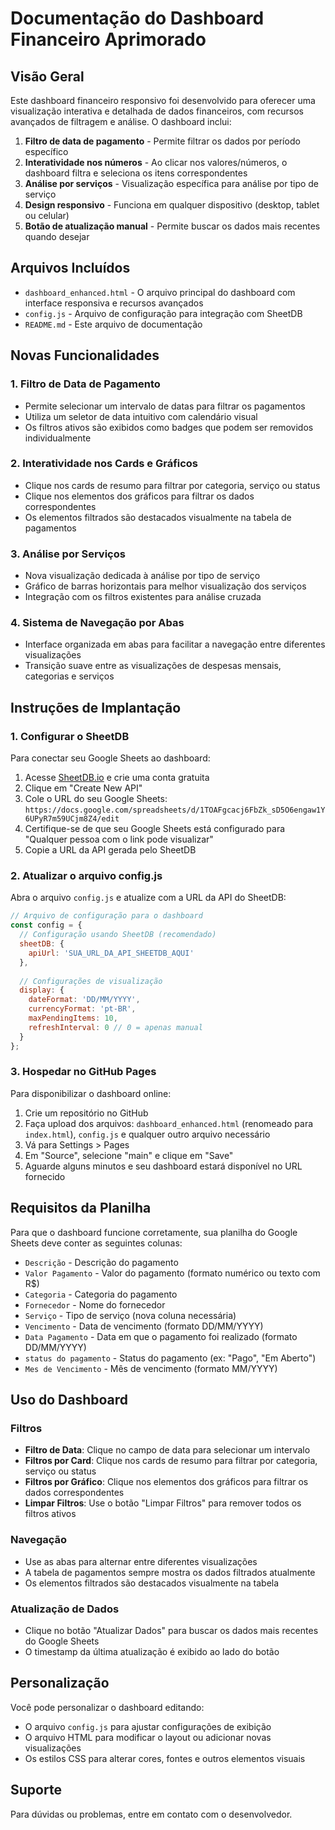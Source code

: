 # Documentação do Dashboard Financeiro Aprimorado

## Visão Geral

Este dashboard financeiro responsivo foi desenvolvido para oferecer uma visualização interativa e detalhada de dados financeiros, com recursos avançados de filtragem e análise. O dashboard inclui:

1. **Filtro de data de pagamento** - Permite filtrar os dados por período específico
2. **Interatividade nos números** - Ao clicar nos valores/números, o dashboard filtra e seleciona os itens correspondentes
3. **Análise por serviços** - Visualização específica para análise por tipo de serviço
4. **Design responsivo** - Funciona em qualquer dispositivo (desktop, tablet ou celular)
5. **Botão de atualização manual** - Permite buscar os dados mais recentes quando desejar

## Arquivos Incluídos

- `dashboard_enhanced.html` - O arquivo principal do dashboard com interface responsiva e recursos avançados
- `config.js` - Arquivo de configuração para integração com SheetDB
- `README.md` - Este arquivo de documentação

## Novas Funcionalidades

### 1. Filtro de Data de Pagamento
- Permite selecionar um intervalo de datas para filtrar os pagamentos
- Utiliza um seletor de data intuitivo com calendário visual
- Os filtros ativos são exibidos como badges que podem ser removidos individualmente

### 2. Interatividade nos Cards e Gráficos
- Clique nos cards de resumo para filtrar por categoria, serviço ou status
- Clique nos elementos dos gráficos para filtrar os dados correspondentes
- Os elementos filtrados são destacados visualmente na tabela de pagamentos

### 3. Análise por Serviços
- Nova visualização dedicada à análise por tipo de serviço
- Gráfico de barras horizontais para melhor visualização dos serviços
- Integração com os filtros existentes para análise cruzada

### 4. Sistema de Navegação por Abas
- Interface organizada em abas para facilitar a navegação entre diferentes visualizações
- Transição suave entre as visualizações de despesas mensais, categorias e serviços

## Instruções de Implantação

### 1. Configurar o SheetDB

Para conectar seu Google Sheets ao dashboard:

1. Acesse [SheetDB.io](https://sheetdb.io/) e crie uma conta gratuita
2. Clique em "Create New API"
3. Cole o URL do seu Google Sheets: `https://docs.google.com/spreadsheets/d/1TOAFgcacj6FbZk_sD5O6engaw1Y6UPyR7m59UCjm8Z4/edit`
4. Certifique-se de que seu Google Sheets está configurado para "Qualquer pessoa com o link pode visualizar"
5. Copie a URL da API gerada pelo SheetDB

### 2. Atualizar o arquivo config.js

Abra o arquivo `config.js` e atualize com a URL da API do SheetDB:

```javascript
// Arquivo de configuração para o dashboard
const config = {
  // Configuração usando SheetDB (recomendado)
  sheetDB: {
    apiUrl: 'SUA_URL_DA_API_SHEETDB_AQUI'
  },
  
  // Configurações de visualização
  display: {
    dateFormat: 'DD/MM/YYYY',
    currencyFormat: 'pt-BR',
    maxPendingItems: 10,
    refreshInterval: 0 // 0 = apenas manual
  }
};
```

### 3. Hospedar no GitHub Pages

Para disponibilizar o dashboard online:

1. Crie um repositório no GitHub
2. Faça upload dos arquivos: `dashboard_enhanced.html` (renomeado para `index.html`), `config.js` e qualquer outro arquivo necessário
3. Vá para Settings > Pages
4. Em "Source", selecione "main" e clique em "Save"
5. Aguarde alguns minutos e seu dashboard estará disponível no URL fornecido

## Requisitos da Planilha

Para que o dashboard funcione corretamente, sua planilha do Google Sheets deve conter as seguintes colunas:

- `Descrição` - Descrição do pagamento
- `Valor Pagamento` - Valor do pagamento (formato numérico ou texto com R$)
- `Categoria` - Categoria do pagamento
- `Fornecedor` - Nome do fornecedor
- `Serviço` - Tipo de serviço (nova coluna necessária)
- `Vencimento` - Data de vencimento (formato DD/MM/YYYY)
- `Data Pagamento` - Data em que o pagamento foi realizado (formato DD/MM/YYYY)
- `status do pagamento` - Status do pagamento (ex: "Pago", "Em Aberto")
- `Mes de Vencimento` - Mês de vencimento (formato MM/YYYY)

## Uso do Dashboard

### Filtros
- **Filtro de Data**: Clique no campo de data para selecionar um intervalo
- **Filtros por Card**: Clique nos cards de resumo para filtrar por categoria, serviço ou status
- **Filtros por Gráfico**: Clique nos elementos dos gráficos para filtrar os dados correspondentes
- **Limpar Filtros**: Use o botão "Limpar Filtros" para remover todos os filtros ativos

### Navegação
- Use as abas para alternar entre diferentes visualizações
- A tabela de pagamentos sempre mostra os dados filtrados atualmente
- Os elementos filtrados são destacados visualmente na tabela

### Atualização de Dados
- Clique no botão "Atualizar Dados" para buscar os dados mais recentes do Google Sheets
- O timestamp da última atualização é exibido ao lado do botão

## Personalização

Você pode personalizar o dashboard editando:

- O arquivo `config.js` para ajustar configurações de exibição
- O arquivo HTML para modificar o layout ou adicionar novas visualizações
- Os estilos CSS para alterar cores, fontes e outros elementos visuais

## Suporte

Para dúvidas ou problemas, entre em contato com o desenvolvedor.
